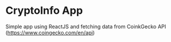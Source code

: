 # CryptoInfo App

Simple app using ReactJS and fetching data from CoinkGecko API (https://www.coingecko.com/en/api)
